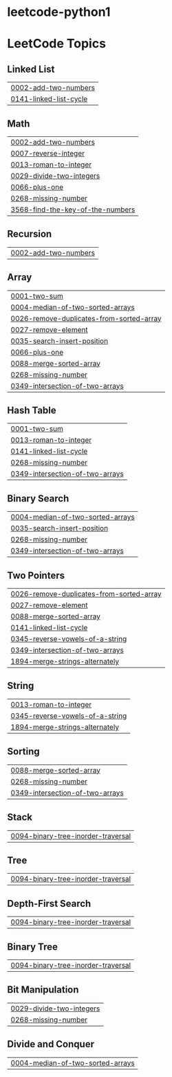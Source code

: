 # leetcode-python1
<!---LeetCode Topics Start-->
# LeetCode Topics
## Linked List
|  |
| ------- |
| [0002-add-two-numbers](https://github.com/KALAIYARASAN-R/leetcode-python1/tree/master/0002-add-two-numbers) |
| [0141-linked-list-cycle](https://github.com/KALAIYARASAN-R/leetcode-python1/tree/master/0141-linked-list-cycle) |
## Math
|  |
| ------- |
| [0002-add-two-numbers](https://github.com/KALAIYARASAN-R/leetcode-python1/tree/master/0002-add-two-numbers) |
| [0007-reverse-integer](https://github.com/KALAIYARASAN-R/leetcode-python1/tree/master/0007-reverse-integer) |
| [0013-roman-to-integer](https://github.com/KALAIYARASAN-R/leetcode-python1/tree/master/0013-roman-to-integer) |
| [0029-divide-two-integers](https://github.com/KALAIYARASAN-R/leetcode-python1/tree/master/0029-divide-two-integers) |
| [0066-plus-one](https://github.com/KALAIYARASAN-R/leetcode-python1/tree/master/0066-plus-one) |
| [0268-missing-number](https://github.com/KALAIYARASAN-R/leetcode-python1/tree/master/0268-missing-number) |
| [3568-find-the-key-of-the-numbers](https://github.com/KALAIYARASAN-R/leetcode-python1/tree/master/3568-find-the-key-of-the-numbers) |
## Recursion
|  |
| ------- |
| [0002-add-two-numbers](https://github.com/KALAIYARASAN-R/leetcode-python1/tree/master/0002-add-two-numbers) |
## Array
|  |
| ------- |
| [0001-two-sum](https://github.com/KALAIYARASAN-R/leetcode-python1/tree/master/0001-two-sum) |
| [0004-median-of-two-sorted-arrays](https://github.com/KALAIYARASAN-R/leetcode-python1/tree/master/0004-median-of-two-sorted-arrays) |
| [0026-remove-duplicates-from-sorted-array](https://github.com/KALAIYARASAN-R/leetcode-python1/tree/master/0026-remove-duplicates-from-sorted-array) |
| [0027-remove-element](https://github.com/KALAIYARASAN-R/leetcode-python1/tree/master/0027-remove-element) |
| [0035-search-insert-position](https://github.com/KALAIYARASAN-R/leetcode-python1/tree/master/0035-search-insert-position) |
| [0066-plus-one](https://github.com/KALAIYARASAN-R/leetcode-python1/tree/master/0066-plus-one) |
| [0088-merge-sorted-array](https://github.com/KALAIYARASAN-R/leetcode-python1/tree/master/0088-merge-sorted-array) |
| [0268-missing-number](https://github.com/KALAIYARASAN-R/leetcode-python1/tree/master/0268-missing-number) |
| [0349-intersection-of-two-arrays](https://github.com/KALAIYARASAN-R/leetcode-python1/tree/master/0349-intersection-of-two-arrays) |
## Hash Table
|  |
| ------- |
| [0001-two-sum](https://github.com/KALAIYARASAN-R/leetcode-python1/tree/master/0001-two-sum) |
| [0013-roman-to-integer](https://github.com/KALAIYARASAN-R/leetcode-python1/tree/master/0013-roman-to-integer) |
| [0141-linked-list-cycle](https://github.com/KALAIYARASAN-R/leetcode-python1/tree/master/0141-linked-list-cycle) |
| [0268-missing-number](https://github.com/KALAIYARASAN-R/leetcode-python1/tree/master/0268-missing-number) |
| [0349-intersection-of-two-arrays](https://github.com/KALAIYARASAN-R/leetcode-python1/tree/master/0349-intersection-of-two-arrays) |
## Binary Search
|  |
| ------- |
| [0004-median-of-two-sorted-arrays](https://github.com/KALAIYARASAN-R/leetcode-python1/tree/master/0004-median-of-two-sorted-arrays) |
| [0035-search-insert-position](https://github.com/KALAIYARASAN-R/leetcode-python1/tree/master/0035-search-insert-position) |
| [0268-missing-number](https://github.com/KALAIYARASAN-R/leetcode-python1/tree/master/0268-missing-number) |
| [0349-intersection-of-two-arrays](https://github.com/KALAIYARASAN-R/leetcode-python1/tree/master/0349-intersection-of-two-arrays) |
## Two Pointers
|  |
| ------- |
| [0026-remove-duplicates-from-sorted-array](https://github.com/KALAIYARASAN-R/leetcode-python1/tree/master/0026-remove-duplicates-from-sorted-array) |
| [0027-remove-element](https://github.com/KALAIYARASAN-R/leetcode-python1/tree/master/0027-remove-element) |
| [0088-merge-sorted-array](https://github.com/KALAIYARASAN-R/leetcode-python1/tree/master/0088-merge-sorted-array) |
| [0141-linked-list-cycle](https://github.com/KALAIYARASAN-R/leetcode-python1/tree/master/0141-linked-list-cycle) |
| [0345-reverse-vowels-of-a-string](https://github.com/KALAIYARASAN-R/leetcode-python1/tree/master/0345-reverse-vowels-of-a-string) |
| [0349-intersection-of-two-arrays](https://github.com/KALAIYARASAN-R/leetcode-python1/tree/master/0349-intersection-of-two-arrays) |
| [1894-merge-strings-alternately](https://github.com/KALAIYARASAN-R/leetcode-python1/tree/master/1894-merge-strings-alternately) |
## String
|  |
| ------- |
| [0013-roman-to-integer](https://github.com/KALAIYARASAN-R/leetcode-python1/tree/master/0013-roman-to-integer) |
| [0345-reverse-vowels-of-a-string](https://github.com/KALAIYARASAN-R/leetcode-python1/tree/master/0345-reverse-vowels-of-a-string) |
| [1894-merge-strings-alternately](https://github.com/KALAIYARASAN-R/leetcode-python1/tree/master/1894-merge-strings-alternately) |
## Sorting
|  |
| ------- |
| [0088-merge-sorted-array](https://github.com/KALAIYARASAN-R/leetcode-python1/tree/master/0088-merge-sorted-array) |
| [0268-missing-number](https://github.com/KALAIYARASAN-R/leetcode-python1/tree/master/0268-missing-number) |
| [0349-intersection-of-two-arrays](https://github.com/KALAIYARASAN-R/leetcode-python1/tree/master/0349-intersection-of-two-arrays) |
## Stack
|  |
| ------- |
| [0094-binary-tree-inorder-traversal](https://github.com/KALAIYARASAN-R/leetcode-python1/tree/master/0094-binary-tree-inorder-traversal) |
## Tree
|  |
| ------- |
| [0094-binary-tree-inorder-traversal](https://github.com/KALAIYARASAN-R/leetcode-python1/tree/master/0094-binary-tree-inorder-traversal) |
## Depth-First Search
|  |
| ------- |
| [0094-binary-tree-inorder-traversal](https://github.com/KALAIYARASAN-R/leetcode-python1/tree/master/0094-binary-tree-inorder-traversal) |
## Binary Tree
|  |
| ------- |
| [0094-binary-tree-inorder-traversal](https://github.com/KALAIYARASAN-R/leetcode-python1/tree/master/0094-binary-tree-inorder-traversal) |
## Bit Manipulation
|  |
| ------- |
| [0029-divide-two-integers](https://github.com/KALAIYARASAN-R/leetcode-python1/tree/master/0029-divide-two-integers) |
| [0268-missing-number](https://github.com/KALAIYARASAN-R/leetcode-python1/tree/master/0268-missing-number) |
## Divide and Conquer
|  |
| ------- |
| [0004-median-of-two-sorted-arrays](https://github.com/KALAIYARASAN-R/leetcode-python1/tree/master/0004-median-of-two-sorted-arrays) |
<!---LeetCode Topics End-->